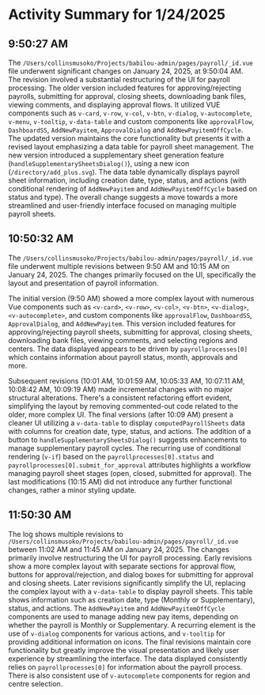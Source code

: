 # Activity Summary for 1/24/2025

## 9:50:27 AM
The `/Users/collinsmusoko/Projects/babilou-admin/pages/payroll/_id.vue` file underwent significant changes on January 24, 2025, at 9:50:04 AM.  The revision involved a substantial restructuring of the UI for payroll processing.  The older version included features for approving/rejecting payrolls, submitting for approval, closing sheets, downloading bank files, viewing comments, and displaying approval flows. It utilized VUE components such as `v-card`, `v-row`, `v-col`, `v-btn`, `v-dialog`, `v-autocomplete`, `v-menu`, `v-tooltip`, `v-data-table` and custom components like `approvalFlow`, `DashboardSS`, `AddNewPayitem`, `ApprovalDialog` and `AddNewPayitemOffCycle`.  The updated version maintains the core functionality but presents it with a revised layout emphasizing a data table for payroll sheet management.  The new version introduced a supplementary sheet generation feature (`handleSupplementarySheetsDialog()`), using a new icon (`/directory/add_plus.svg`).  The data table dynamically displays payroll sheet information, including creation date, type, status, and actions (with conditional rendering of `AddNewPayitem` and `AddNewPayitemOffCycle` based on status and type).  The overall change suggests a move towards a more streamlined and user-friendly interface focused on managing multiple payroll sheets.


## 10:50:32 AM
The `/Users/collinsmusoko/Projects/babilou-admin/pages/payroll/_id.vue` file underwent multiple revisions between 9:50 AM and 10:15 AM on January 24, 2025.  The changes primarily focused on the UI, specifically the layout and presentation of payroll information.

The initial version (9:50 AM) showed a more complex layout with numerous Vue components such as `<v-card>`, `<v-row>`, `<v-col>`, `<v-btn>`, `<v-dialog>`, `<v-autocomplete>`, and custom components like `approvalFlow`, `DashboardSS`, `ApprovalDialog`, and `AddNewPayitem`.  This version included features for approving/rejecting payroll sheets, submitting for approval, closing sheets, downloading bank files, viewing comments, and selecting regions and centers. The data displayed appears to be driven by `payrollprocesses[0]` which contains information about payroll status, month, approvals and more.

Subsequent revisions (10:01 AM, 10:01:59 AM, 10:05:33 AM, 10:07:11 AM, 10:08:42 AM, 10:09:19 AM) made incremental changes with no major structural alterations. There's a consistent refactoring effort evident, simplifying the layout by removing commented-out code related to the older, more complex UI.  The final versions (after 10:09 AM) present a cleaner UI utilizing  a `v-data-table` to display `computedPayrollSheets` data with columns for creation date, type, status, and actions.  The addition of a button to `handleSupplementarySheetsDialog()` suggests enhancements to manage supplementary payroll cycles.   The recurring use of conditional rendering (`v-if`) based on the `payrollprocesses[0].status` and `payrollprocesses[0].submit_for_approval` attributes highlights a workflow managing payroll sheet stages (open, closed, submitted for approval).  The last modifications (10:15 AM) did not introduce any further functional changes, rather a minor styling update.


## 11:50:30 AM
The log shows multiple revisions to `/Users/collinsmusoko/Projects/babilou-admin/pages/payroll/_id.vue` between 11:02 AM and 11:45 AM on January 24, 2025.  The changes primarily involve restructuring the UI for payroll processing.  Early revisions show a more complex layout with separate sections for approval flow, buttons for approval/rejection, and dialog boxes for submitting for approval and closing sheets.  Later revisions significantly simplify the UI, replacing the complex layout with a `v-data-table` to display payroll sheets. This table shows information such as creation date, type (Monthly or Supplementary), status, and actions. The `AddNewPayitem` and `AddNewPayitemOffCycle` components are used to manage adding new pay items, depending on whether the payroll is Monthly or Supplementary.  A recurring element is the use of `v-dialog` components for various actions, and `v-tooltip` for providing additional information on icons.  The final revisions maintain core functionality but greatly improve the visual presentation and likely user experience by streamlining the interface.  The data displayed consistently relies on `payrollprocesses[0]` for information about the payroll process.  There is also consistent use of `v-autocomplete` components for region and centre selection.
